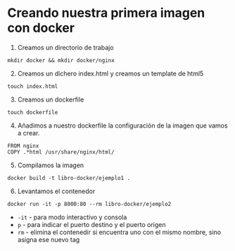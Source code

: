 # Creando nuestra primera imagen con docker


1. Creamos un directorio de trabajo

`mkdir docker && mkdir docker/nginx`

2. Creamos un dichero index.html y creamos un template de html5

`touch index.html`

3. Creamos un dockerfile 

`touch dockerfile`

4. Añadimos a nuestro dockerfile la configuración de la imagen que vamos a crear.

```
FROM nginx
COPY .*html /usr/share/nginx/html/
```
  
5. Compilamos la imagen

`docker build -t libro-docker/ejemplo1 .`

6. Levantamos el contenedor
   
`docker run -it -p 8000:80 --rm libro-docker/ejemplo2` 

- `-it` - para modo interactivo y consola
- `p` - para indicar el puerto destino y el puerto origen
- `rm` - elimina el contenedir si encuentra uno con el mismo nombre, sino asigna ese nuevo tag